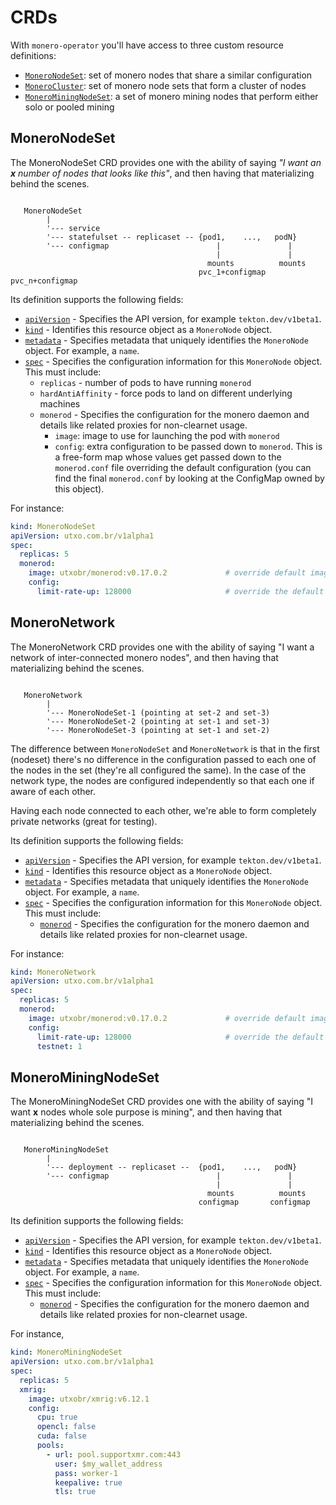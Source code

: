 # CRDs

With `monero-operator` you'll have access to three custom resource definitions:

- [`MoneroNodeSet`](#moneronodeset): set of monero nodes that share a similar configuration
- [`MoneroCluster`](#monerocluster): set of monero node sets that form a cluster of nodes
- [`MoneroMiningNodeSet`](#monerominingnodeset): a set of monero mining nodes
  that perform either solo or pooled mining


## MoneroNodeSet

The MoneroNodeSet CRD provides one with the ability of saying _"I want an **x**
number of nodes that looks like this"_, and then having that materializing
behind the scenes.

```

   MoneroNodeSet
        |
        '--- service
        '--- statefulset -- replicaset -- {pod1,    ...,   podN}
        '--- configmap                        |               |
                                              |               |
                                            mounts          mounts
                                          pvc_1+configmap  pvc_n+configmap
```


Its definition supports the following fields:

- [`apiVersion`][kubernetes-overview] - Specifies the API version, for example
  `tekton.dev/v1beta1`.
- [`kind`][kubernetes-overview] - Identifies this resource object as a `MoneroNode` object.
- [`metadata`][kubernetes-overview] - Specifies metadata that uniquely identifies the
  `MoneroNode` object. For example, a `name`.
- [`spec`][kubernetes-overview] - Specifies the configuration information for
  this `MoneroNode` object. This must include:
  - `replicas` - number of pods to have running `monerod`
  - `hardAntiAffinity` - force pods to land on different underlying machines
  - `monerod` - Specifies the configuration for the
    monero daemon and details like related proxies for non-clearnet usage.
    - `image`: image to use for launching the pod with `monerod`
    - `config`: extra configuration to be passed down to `monerod`. This is a
      free-form map whose values get passed down to the `monerod.conf` file
      overriding the default configuration (you can find the final
      `monerod.conf` by looking at the ConfigMap owned by this object).

[kubernetes-overview]: https://kubernetes.io/docs/concepts/overview/working-with-objects/kubernetes-objects/#required-fields

For instance:

```yaml
kind: MoneroNodeSet
apiVersion: utxo.com.br/v1alpha1
spec:
  replicas: 5
  monerod:
    image: utxobr/monerod:v0.17.0.2             # override default image
    config:
      limit-rate-up: 128000                     # override the default config
```


## MoneroNetwork

The MoneroNetwork CRD provides one with the ability of saying "I want a network
of inter-connected monero nodes", and then having that materializing behind the
scenes.

```

   MoneroNetwork
        |
        '--- MoneroNodeSet-1 (pointing at set-2 and set-3)
        '--- MoneroNodeSet-2 (pointing at set-1 and set-3)
        '--- MoneroNodeSet-3 (pointing at set-1 and set-2)

```


The difference between `MoneroNodeSet` and `MoneroNetwork` is that in the first
(nodeset) there's no difference in the configuration passed to each one of the
nodes in the set (they're all configured the same). In the case of the network
type, the nodes are configured independently so that each one if aware of each
other.

Having each node connected to each other, we're able to form completely private
networks (great for testing).


Its definition supports the following fields:

- [`apiVersion`][kubernetes-overview] - Specifies the API version, for example
  `tekton.dev/v1beta1`.
- [`kind`][kubernetes-overview] - Identifies this resource object as a `MoneroNode` object.
- [`metadata`][kubernetes-overview] - Specifies metadata that uniquely identifies the
  `MoneroNode` object. For example, a `name`.
- [`spec`][kubernetes-overview] - Specifies the configuration information for
  this `MoneroNode` object. This must include:
  - [`monerod`](#configuring-monerod) - Specifies the configuration for the
    monero daemon and details like related proxies for non-clearnet usage.

For instance:

```yaml
kind: MoneroNetwork
apiVersion: utxo.com.br/v1alpha1
spec:
  replicas: 5
  monerod:
    image: utxobr/monerod:v0.17.0.2             # override default image
    config:
      limit-rate-up: 128000                     # override the default config
      testnet: 1
```


## MoneroMiningNodeSet

The MoneroMiningNodeSet CRD provides one with the ability of saying "I want
**x** nodes whole sole purpose is mining", and then having that materializing
behind the scenes.

```

   MoneroMiningNodeSet
        |
        '--- deployment -- replicaset --  {pod1,    ...,   podN}
        '--- configmap                        |               |
                                              |               |
                                            mounts          mounts
                                          configmap       configmap
```

Its definition supports the following fields:

- [`apiVersion`][kubernetes-overview] - Specifies the API version, for example
  `tekton.dev/v1beta1`.
- [`kind`][kubernetes-overview] - Identifies this resource object as a `MoneroNode` object.
- [`metadata`][kubernetes-overview] - Specifies metadata that uniquely identifies the
  `MoneroNode` object. For example, a `name`.
- [`spec`][kubernetes-overview] - Specifies the configuration information for
  this `MoneroNode` object. This must include:
  - [`monerod`](#configuring-monerod) - Specifies the configuration for the
    monero daemon and details like related proxies for non-clearnet usage.

For instance,

```yaml
kind: MoneroMiningNodeSet
apiVersion: utxo.com.br/v1alpha1
spec:
  replicas: 5
  xmrig:
    image: utxobr/xmrig:v6.12.1
    config:
      cpu: true
      opencl: false
      cuda: false
      pools:
        - url: pool.supportxmr.com:443
          user: $my_wallet_address
          pass: worker-1
          keepalive: true
          tls: true
```
